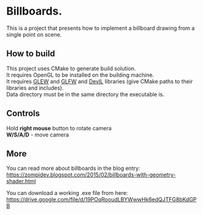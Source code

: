 Billboards.
=====
This is a project that presents how to implement a billboard drawing from a single point on scene.

## How to build
This project uses CMake to generate build solution.  
It requires OpenGL to be installed on the building machine.  
It requires [GLEW](http://glew.sourceforge.net) and [GLFW](https://www.glfw.org) and [DevIL](http://openil.sourceforge.net) libraries (give CMake paths to their libraries and includes).  
Data directory must be in the same directory the executable is.  

## Controls
Hold **right mouse** button to rotate camera  
**W/S/A/D** - move camera  

## More
You can read more about billboards in the blog entry: https://zompidev.blogspot.com/2015/02/billboards-with-geometry-shader.html

You can download a working .exe file from here: https://drive.google.com/file/d/19POqRooudLBYWwwHk6edQJTFG8bKdGPB
